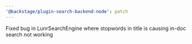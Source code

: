 ```yaml
---
'@backstage/plugin-search-backend-node': patch
---
```


Fixed bug in LunrSearchEngine where stopwords in title is causing in-doc search not working
